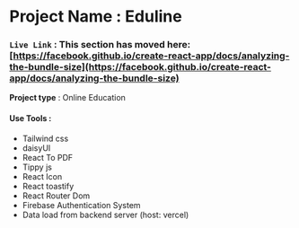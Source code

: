 # Project Name : Eduline
### `Live Link` : This section has moved here: [https://facebook.github.io/create-react-app/docs/analyzing-the-bundle-size](https://facebook.github.io/create-react-app/docs/analyzing-the-bundle-size)

<p><strong>Project type</strong> : Online Education</p>

<h4>Use Tools :</h4>
<ul>
<li>Tailwind css</li>
<li>daisyUI</li>
<li>React To PDF</li>
<li>Tippy js </li>
<li>React Icon</li>
<li>React toastify</li>
<li>React Router Dom</li>
<li>Firebase Authentication System</li>
<li>Data load from backend server (host: vercel)</li>
</ul>





